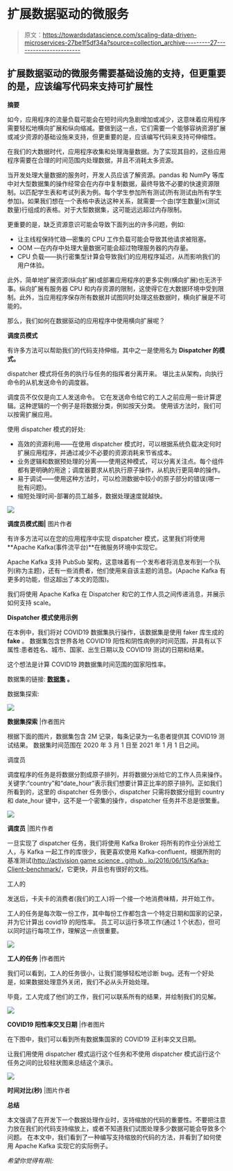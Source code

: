 # 扩展数据驱动的微服务

> 原文：<https://towardsdatascience.com/scaling-data-driven-microservices-27be1f5df34a?source=collection_archive---------27----------------------->

## 扩展数据驱动的微服务需要基础设施的支持，但更重要的是，应该编写代码来支持可扩展性

**摘要**

如今，应用程序的流量负载可能会在短时间内急剧增加或减少，这意味着应用程序需要轻松地横向扩展和纵向缩减。要做到这一点，它们需要一个能够容纳资源扩展或减少资源的基础设施来支持，但更重要的是，应该编写代码来支持可伸缩性。

在我们的大数据时代，应用程序收集和处理海量数据。为了实现其目的，这些应用程序需要在合理的时间范围内处理数据，并且不消耗太多资源。

当开发处理大量数据的服务时，开发人员应该了解资源。pandas 和 NumPy 等库中对大型数据集的操作经常会在内存中复制数据，最终导致不必要的快速资源限制。以匹配学生表和考试列表为例。每个学生参加所有测试(所有测试由所有学生参加)。如果我们想在一个表格中表达这种关系，就需要一个由(学生数量)x(测试数量)行组成的表格。对于大型数据集，这可能远远超过内存限制。

更重要的是，缺乏资源意识可能会导致下面列出的许多问题，例如:

*   让主线程保持忙碌—密集的 CPU 工作负载可能会导致其他请求被阻塞。
*   OOM —在内存中处理大量数据可能会超过物理服务器的内存量。
*   CPU 负载——执行密集型计算会导致我们的应用程序延迟，从而影响我们的用户体验。

此外，简单地扩展资源(纵向扩展)或部署应用程序的更多实例(横向扩展)也无济于事。纵向扩展有服务器 CPU 和内存资源的限制，这使得它在大数据环境中受到限制。此外，当应用程序保存所有数据并试图同时处理这些数据时，横向扩展是不可能的。

那么，我们如何在数据驱动的应用程序中使用横向扩展呢？

**调度员模式**

有许多方法可以帮助我们的代码支持伸缩，其中之一是使用名为 **Dispatcher 的模式。**

dispatcher 模式将任务的执行与任务的指挥者分离开来。
堪比主从架构，向执行命令的从机发送命令的调度器。

调度员不仅仅是向工人发送命令。
它在发送命令给它的工人之前应用一些计算逻辑。这种逻辑的一个例子是将数据分类，例如按天分类。
使用该方法时，我们可以按需扩展应用。

使用 dispatcher 模式的好处:

*   高效的资源利用——在使用 dispatcher 模式时，可以根据系统负载决定何时扩展应用程序，并通过减少不必要的资源消耗来节省成本。
*   业务逻辑和数据预处理的分离——使用这种模式，可以分离关注点。每个组件都有更明确的用途；调度器要求从机执行原子操作，从机执行更简单的操作。
*   易于调试——使用这种方法时，可以检测数据中较小的原子部分的错误(哪一批有问题)。
*   缩短处理时间-部署的员工越多，数据处理速度就越快。

![](img/d364530ad28affc494f6063325edf957.png)

**调度员模式图|** 图片作者

有许多方法可以在您的应用程序中实现 dispatcher 模式，这里我们将使用 **Apache Kafka(事件流平台)**在微服务环境中实现它。

Apache Kafka 支持 PubSub 架构，这意味着有一个发布者将消息发布到一个队列(称为主题)，还有一些消费者，他们使用来自该主题的消息。(Apache Kafka 有更多的功能，但这超出了本文的范围)。

我们将使用 Apache Kafka 在 Dispatcher 和它的工作人员之间传递消息，并展示如何支持 scale。

**Dispatcher 模式使用示例**

在本例中，我们将对 COVID19 数据集执行操作，该数据集是使用 faker 库生成的 **fake** 。
数据集包含世界各地 COVID19 阳性和阴性病例的时间范围，并具有以下属性:患者姓名、城市、国家、出生日期以及 COVID19 测试的日期和结果。

这个想法是计算 COVID19 跨数据集时间范围的国家阳性率。

数据集的链接: [**数据集**](https://drive.google.com/file/d/1zeaBVyESJLeXXwWvQv781NzFurj3h70R/view?usp=sharing) **。**

数据集探索:

![](img/de86efce77bc54324e6afcea1ec9ce30.png)

**数据集探索** |作者图片

根据下面的图片，数据集包含 2M 记录，每条记录为一名患者提供其 COVID19 测试结果。
数据集时间范围在 2020 年 3 月 1 日至 2021 年 1 月 1 日之间。

调度员

调度程序的任务是将数据分割成原子排列，并将数据分派给它的工作人员来操作。关键字:“country”和“date_hour”表示我们想要计算正比率的原子排列。正如我们所看到的，这里的 dispatcher 任务很小，dispatcher 只需将数据分组到 country 和 date_hour 键中，这不是一个密集的操作，dispatcher 任务并不总是很繁重。

![](img/a833c57daa4391ae121c751036b24118.png)

**调度员** |图片作者

一旦实现了 dispatcher 任务，我们将使用 Kafka Broker 将所有的作业分派给工人，与 Kafka 一起工作的库很少，我更喜欢使用 Kafka-confluent，根据所附的基准测试([http://activision game science . github . io/2016/06/15/Kafka-Client-benchmark/](http://activisiongamescience.github.io/2016/06/15/Kafka-Client-Benchmarking/)，它更快，并且也有很好的文档。

工人的

发送后，卡夫卡的消费者(我们的工人)将一个接一个地消费味精，并开始工作。

工人的任务是每次取一份工作，其中每份工作都包含一个特定日期和国家的记录，并为它计算出 covid19 的阳性率。
员工可以运行多项工作(通过 1 个状态)，但可以同时运行每项工作，理解这一点很重要。

![](img/0fca043dff09b5609be212703d4c62a0.png)

**工人的任务** |作者图片

我们可以看到，工人的任务很小，让我们能够轻松地诊断 bug。还有一个好处是，如果数据处理意外关闭，我们不必从头开始处理。

毕竟，工人完成了他们的工作，我们可以联系所有的结果，并绘制我们的见解。

![](img/023a297da728f819fb44af8fec13f760.png)

**COVID19 阳性率交叉日期** |作者图片

在下图中，我们可以看到所有数据集国家的 COVID19 正利率交叉日期。

让我们用使用 dispatcher 模式运行这个任务和不使用 dispatcher 模式运行这个任务之间的比较柱状图来总结这个演示。

![](img/488725f1f8765fc820cd0f2a7a33cef3.png)

**时间对比(秒)** |图片作者

**总结**

本文强调了在开发下一个数据处理作业时，支持缩放的代码的重要性。不要把注意力放在我们的代码支持缩放上，或者不知道我们试图处理多少数据可能会导致多个问题。
在本文中，我们看到了一种编写支持缩放的代码的方法，并看到了如何使用 Apache Kafka 实现它的实际例子。

*希望你觉得有用(:*
